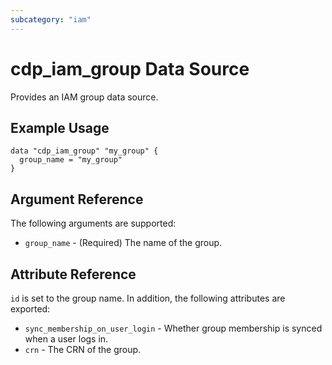```yaml
---
subcategory: "iam"
---
```


# cdp_iam_group Data Source

Provides an IAM group data source.

## Example Usage

```hcl
data "cdp_iam_group" "my_group" {
  group_name = "my_group"
}
```

## Argument Reference

The following arguments are supported:

* `group_name` - (Required) The name of the group.

## Attribute Reference

`id` is set to the group name. In addition, the following attributes are exported:

* `sync_membership_on_user_login` - Whether group membership is synced when a user logs in.
* `crn` - The CRN of the group.

